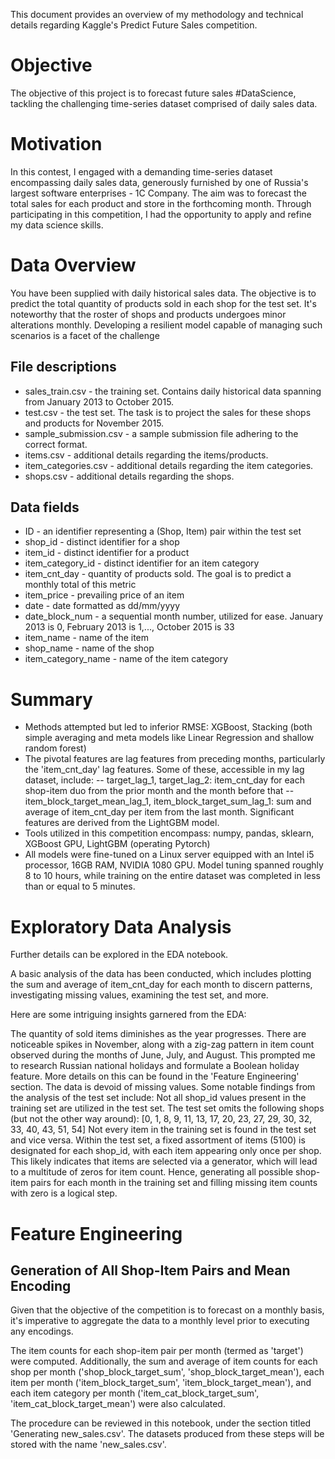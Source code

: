 This document provides an overview of my methodology and technical details regarding Kaggle's Predict Future Sales competition.

# Objective 
The objective of this project is to forecast future sales #DataScience, tackling the challenging time-series dataset comprised of daily sales data.

# Motivation
In this contest, I engaged with a demanding time-series dataset encompassing daily sales data, generously furnished by one of Russia's largest software enterprises - 1C Company. The aim was to forecast the total sales for each product and store in the forthcoming month. Through participating in this competition, I had the opportunity to apply and refine my data science skills.

# Data Overview
You have been supplied with daily historical sales data. The objective is to predict the total quantity of products sold in each shop for the test set. It's noteworthy that the roster of shops and products undergoes minor alterations monthly. Developing a resilient model capable of managing such scenarios is a facet of the challenge

## File descriptions

- sales_train.csv - the training set. Contains daily historical data spanning from January 2013 to October 2015.
- test.csv - the test set. The task is to project the sales for these shops and products for November 2015.
- sample_submission.csv - a sample submission file adhering to the correct format.
- items.csv - additional details regarding the items/products.
- item_categories.csv - additional details regarding the item categories.
- shops.csv - additional details regarding the shops.

## Data fields

- ID - an identifier representing a (Shop, Item) pair within the test set
- shop_id - distinct identifier for a shop
- item_id - distinct identifier for a product
- item_category_id - distinct identifier for an item category
- item_cnt_day - quantity of products sold. The goal is to predict a monthly total of this metric
- item_price - prevailing price of an item
- date - date formatted as dd/mm/yyyy
- date_block_num - a sequential month number, utilized for ease. January 2013 is 0, February 2013 is 1,..., October 2015 is 33
- item_name - name of the item
- shop_name - name of the shop
- item_category_name - name of the item category

# Summary 

- Methods attempted but led to inferior RMSE: XGBoost, Stacking (both simple averaging and meta models like Linear Regression and shallow random forest)
- The pivotal features are lag features from preceding months, particularly the 'item_cnt_day' lag features. Some of these, accessible in my lag dataset, include:
-- target_lag_1, target_lag_2: item_cnt_day for each shop-item duo from the prior month and the month before that
-- item_block_target_mean_lag_1, item_block_target_sum_lag_1: sum and average of item_cnt_day per item from the last month. Significant features are derived from the LightGBM model.
- Tools utilized in this competition encompass: numpy, pandas, sklearn, XGBoost GPU, LightGBM (operating Pytorch)
- All models were fine-tuned on a Linux server equipped with an Intel i5 processor, 16GB RAM, NVIDIA 1080 GPU. Model tuning spanned roughly 8 to 10 hours, while training on the entire dataset was completed in less than or equal to 5 minutes.

 # Exploratory Data Analysis
Further details can be explored in the EDA notebook.

A basic analysis of the data has been conducted, which includes plotting the sum and average of item_cnt_day for each month to discern patterns, investigating missing values, examining the test set, and more.

Here are some intriguing insights garnered from the EDA:

The quantity of sold items diminishes as the year progresses.
There are noticeable spikes in November, along with a zig-zag pattern in item count observed during the months of June, July, and August. This prompted me to research Russian national holidays and formulate a Boolean holiday feature. More details on this can be found in the 'Feature Engineering' section.
The data is devoid of missing values.
Some notable findings from the analysis of the test set include:
Not all shop_id values present in the training set are utilized in the test set. The test set omits the following shops (but not the other way around): [0, 1, 8, 9, 11, 13, 17, 20, 23, 27, 29, 30, 32, 33, 40, 43, 51, 54]
Not every item in the training set is found in the test set and vice versa.
Within the test set, a fixed assortment of items (5100) is designated for each shop_id, with each item appearing only once per shop. This likely indicates that items are selected via a generator, which will lead to a multitude of zeros for item count. Hence, generating all possible shop-item pairs for each month in the training set and filling missing item counts with zero is a logical step.

# Feature Engineering
## Generation of All Shop-Item Pairs and Mean Encoding
Given that the objective of the competition is to forecast on a monthly basis, it's imperative to aggregate the data to a monthly level prior to executing any encodings.

The item counts for each shop-item pair per month (termed as 'target') were computed. Additionally, the sum and average of item counts for each shop per month ('shop_block_target_sum', 'shop_block_target_mean'), each item per month ('item_block_target_sum', 'item_block_target_mean'), and each item category per month ('item_cat_block_target_sum', 'item_cat_block_target_mean') were also calculated.

The procedure can be reviewed in this notebook, under the section titled 'Generating new_sales.csv'. The datasets produced from these steps will be stored with the name 'new_sales.csv'.



 

